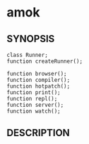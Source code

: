 # amok
## SYNOPSIS

```
class Runner;
function createRunner();

function browser();
function compiler();
function hotpatch();
function print();
function repl();
function server();
function watch();
```

## DESCRIPTION
